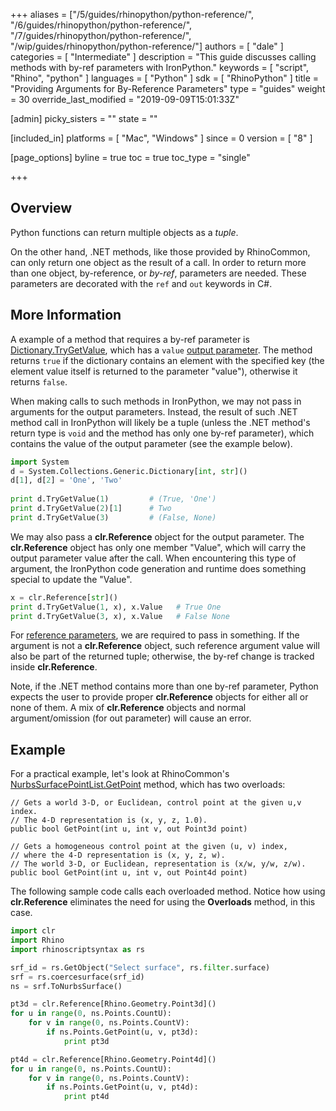 +++
aliases = ["/5/guides/rhinopython/python-reference/", "/6/guides/rhinopython/python-reference/", "/7/guides/rhinopython/python-reference/", "/wip/guides/rhinopython/python-reference/"]
authors = [ "dale" ]
categories = [ "Intermediate" ]
description = "This guide discusses calling methods with by-ref parameters with IronPython."
keywords = [ "script", "Rhino", "python" ]
languages = [ "Python" ]
sdk = [ "RhinoPython" ]
title = "Providing Arguments for By-Reference Parameters"
type = "guides"
weight = 30
override_last_modified = "2019-09-09T15:01:33Z"

[admin]
picky_sisters = ""
state = ""

[included_in]
platforms = [ "Mac", "Windows" ]
since = 0
version = [ "8" ]

[page_options]
byline = true
toc = true
toc_type = "single"

+++

## Overview

Python functions can return multiple objects as a *tuple*. 

On the other hand, .NET methods, like those provided by RhinoCommon, can only return one object as the result of a call. In order to return more than one object, by-reference, or *by-ref*, parameters are needed. These parameters are decorated with the `ref` and  `out` keywords in C#.

## More Information

A example of a method that requires a by-ref parameter is [Dictionary.TryGetValue](https://docs.microsoft.com/en-us/dotnet/api/system.collections.generic.dictionary-2.trygetvalue), which has a `value`  [output parameter](https://docs.microsoft.com/en-us/dotnet/csharp/language-reference/keywords/out-parameter-modifier). The method returns `true` if the dictionary contains an element with the specified key (the element value itself is returned to the parameter "value"), otherwise it returns `false`.

When making calls to such methods in IronPython, we may not pass in arguments for the output parameters. Instead, the result of such .NET method call in IronPython will likely be a tuple (unless the .NET method's return type is `void` and the method has only one by-ref parameter), which contains the value of the output parameter (see the example below).

```python
import System
d = System.Collections.Generic.Dictionary[int, str]()
d[1], d[2] = 'One', 'Two'
 
print d.TryGetValue(1)         # (True, 'One')
print d.TryGetValue(2)[1]      # Two 
print d.TryGetValue(3)         # (False, None)
```

We may also pass a **clr.Reference** object for the output parameter. The **clr.Reference** object has only one member "Value", which will carry the output parameter value after the call. When encountering this type of argument, the IronPython code generation and runtime does something special to update the "Value".

```python
x = clr.Reference[str]()
print d.TryGetValue(1, x), x.Value   # True One
print d.TryGetValue(3, x), x.Value   # False None
```

For [reference parameters](https://docs.microsoft.com/en-us/dotnet/csharp/language-reference/keywords/ref), we are required to pass in something. If the argument is not a **clr.Reference** object, such reference argument value will also be part of the returned tuple; otherwise, the by-ref change is tracked inside **clr.Reference**.

Note, if the .NET method contains more than one by-ref parameter, Python expects the user to provide proper **clr.Reference** objects for either all or none of them. A mix of **clr.Reference** objects and normal argument/omission (for out parameter) will cause an error.

## Example

For a practical example, let's look at RhinoCommon's [NurbsSurfacePointList.GetPoint](https://developer.rhino3d.com/api/RhinoCommon/html/Overload_Rhino_Geometry_Collections_NurbsSurfacePointList_GetPoint.htm) method, which has two overloads:

```
// Gets a world 3-D, or Euclidean, control point at the given u,v index. 
// The 4-D representation is (x, y, z, 1.0).
public bool GetPoint(int u, int v, out Point3d point)

// Gets a homogeneous control point at the given (u, v) index, 
// where the 4-D representation is (x, y, z, w). 
// The world 3-D, or Euclidean, representation is (x/w, y/w, z/w).
public bool GetPoint(int u, int v, out Point4d point)
```

The following sample code calls each overloaded method. Notice how using **clr.Reference** eliminates the need for using the **Overloads** method, in this case. 

```python
import clr
import Rhino
import rhinoscriptsyntax as rs

srf_id = rs.GetObject("Select surface", rs.filter.surface)
srf = rs.coercesurface(srf_id)
ns = srf.ToNurbsSurface()

pt3d = clr.Reference[Rhino.Geometry.Point3d]()
for u in range(0, ns.Points.CountU):
    for v in range(0, ns.Points.CountV):
        if ns.Points.GetPoint(u, v, pt3d):
            print pt3d

pt4d = clr.Reference[Rhino.Geometry.Point4d]()
for u in range(0, ns.Points.CountU):
    for v in range(0, ns.Points.CountV):
        if ns.Points.GetPoint(u, v, pt4d):
            print pt4d
```
